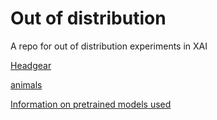 # Out of distribution
A repo for out of distribution experiments in XAI

[Headgear](https://htmlpreview.github.io/?https://github.com/k3larra/ood/blob/main/headgear_version01.html)

[animals](https://htmlpreview.github.io/?https://github.com/k3larra/ood/blob/main/animals_version01.html)

[Information on pretrained models used](https://github.com/k3larra/ood/blob/main/models.md)
